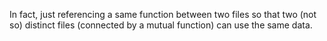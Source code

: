 In fact, just referencing a same function between two files so that two (not so) distinct files (connected by a mutual function) can use the same data. 
